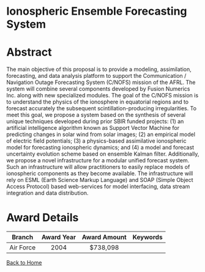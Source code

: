 
Ionospheric Ensemble Forecasting System
=======================================

# Abstract


The main objective of this proposal is to provide a modeling, assimilation, forecasting, and data analysis platform to support the Communication / Navigation Outage Forecasting System (C/NOFS) mission of the AFRL.  The system will combine several components developed by Fusion Numerics Inc. along with new specialized modules.   The goal of the C/NOFS mission is to understand the physics of the ionosphere in equatorial regions and to forecast accurately the subsequent scintillation-producing irregularities. To meet this goal, we propose a system based on the synthesis of several unique techniques developed during prior SBIR funded projects: (1) an artificial intelligence algorithm known as Support Vector Machine for predicting changes in solar wind from solar images; (2) an empirical model of electric field potentials; (3) a physics-based assimilative ionospheric model for forecasting ionospheric dynamics; and (4) a model and forecast uncertainty evolution scheme based on ensemble Kalman filter.  Additionally, we propose a novel infrastructure for a modular unified forecast system.  Such an infrastructure will allow practitioners to easily replace models of ionospheric components as they become available.  The infrastructure will rely on ESML (Earth Science Markup Language) and SOAP (Simple Object Access Protocol) based web-services for model interfacing, data stream integration and data distribution.  

# Award Details

|Branch|Award Year|Award Amount|Keywords|
| :---: | :---: | :---: | :---: |
|Air Force|2004|$738,098||
  
  


[Back to Home](https://github.com/chrischow/dod_sbir_awards#1259)